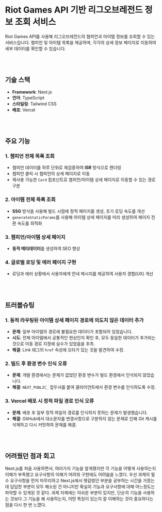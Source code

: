 # Riot Games API 기반 리그오브레전드 정보 조회 서비스

Riot Games API를 사용해 리그오브레전드의 챔피언과 아이템 정보를 조회할 수 있는 서비스입니다. 챔피언 및 아이템 목록을 제공하며, 각각의 상세 정보 페이지로 이동하여 세부 데이터를 확인할 수 있습니다.

<br/>
<br/>

## 기술 스택

- **Framework**: Next.js
- **언어**: TypeScript
- **스타일링**: Tailwind CSS
- **배포**: Vercel

<br/>
<br/>

## 주요 기능

### 1. 챔피언 전체 목록 조회
- 챔피언 데이터를 하루 단위로 재검증하여 **ISR** 방식으로 렌더링
- 챔피언 클릭 시 챔피언의 상세 페이지로 이동
- 재사용 가능한 `Card` 컴포넌트로 챔피언/아이템 상세 페이지로 이동할 수 있는 경로 구분

### 2. 아이템 전체 목록 조회
- **SSG** 방식을 사용해 빌드 시점에 정적 페이지를 생성, 초기 로딩 속도를 개선
- `generateStaticParams`를 사용해 아이템 상세 페이지를 미리 생성하여 페이지 전환 속도를 최적화

### 3. 챔피언/아이템 상세 페이지
- **동적 메타데이터**를 생성하여 SEO 향상

### 4. 글로벌 로딩 및 에러 페이지 구현
- 로딩과 에러 상황에서 사용자에게 안내 메시지를 제공하여 사용자 경험(UX) 개선

<br/>
<br/>

## 트러블슈팅

### 1. 동적 라우팅된 아이템 상세 페이지 경로에 의도치 않은 데이터 추가
- **문제**: 일부 아이템의 경로에 불필요한 데이터가 포함되어 있었습니다.
- **시도**: 전체 아이템에서 공통적인 현상인지 확인 후, 모두 동일한 데이터가 추가되는 것으로 이동 경로 지정에 실수가 있었음을 추측.
- **해결**: Link 태그의 `href` 속성에 오타가 있는 것을 발견하여 수정.

### 2. 빌드 후 환경 변수 인식 오류
- **문제**: 개발 환경에서는 문제가 없었던 환경 변수가 빌드 환경에서 인식되지 않았습니다.
- **해결**: `NEXT_PUBLIC_` 접두사를 붙여 클라이언트에서 환경 변수를 인식하도록 수정.

### 3. Vercel 배포 시 정적 파일 경로 인식 오류
- **문제**: 배포 후 일부 정적 파일의 경로를 인식하지 못하는 문제가 발생했습니다.
- **해결**: GitHub에서 대소문자를 변경사항으로 구분하지 않는 문제로 인해 Git 캐시를 삭제하고 다시 커밋하여 문제를 해결.

<br/>
<br/>

## 어려웠던 점과 회고

Next.js를 처음 사용하면서, 여러가지 기능을 알게됐지만 각 기능을 어떻게 사용하는지 이해가 부족했고 요구사항의 이해가 어려워 구현에도 어려움을 느꼈다. 우선 과제의 필수 요구사항을 먼저 마무리하고 Next.js에서 헷갈렸던 부분을 공부하는 시간을 가졌는데 답답한 부분이 모두 해소된 건 아니지만 확실히 기능과 요구사항에 대해 어느정도는 파악할 수 있게된 것 같다.
과제 자체에는 아쉬운 부분이 있지만, 단순히 기능을 사용하는 것보다 그 기능을 왜 사용하는지, 어떤 특징이 있는지 잘 이해하는 것이 중요하다는 점을 다시 한 번 느꼈다.
